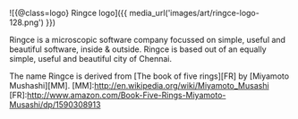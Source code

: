 ![{@class=logo} Ringce logo]({{ media_url('images/art/ringce-logo-128.png') }})

Ringce is a microscopic software company focussed on
simple, useful and beautiful software, inside &
outside. Ringce is based out of an equally simple,
useful and beautiful city of Chennai.

The name Ringce is derived from [The book of five rings][FR] by
[Miyamoto Mushashi][MM].
[MM]:http://en.wikipedia.org/wiki/Miyamoto_Musashi
[FR]:http://www.amazon.com/Book-Five-Rings-Miyamoto-Musashi/dp/1590308913